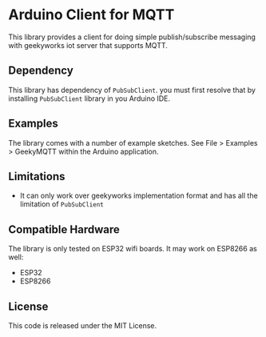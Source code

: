 # Arduino Client for MQTT

This library provides a client for doing simple publish/subscribe messaging with
geekyworks iot server that supports MQTT.

## Dependency

This library has dependency of `PubSubClient`. you must first resolve that by installing `PubSubClient` library in you Arduino IDE.

## Examples

The library comes with a number of example sketches. See File > Examples > GeekyMQTT
within the Arduino application.

## Limitations

 - It can only work over geekyworks implementation format and has all the limitation of `PubSubClient`

## Compatible Hardware

The library is only tested on ESP32 wifi boards. It may work on ESP8266 as well:

 - ESP32
 - ESP8266

## License

This code is released under the MIT License.
